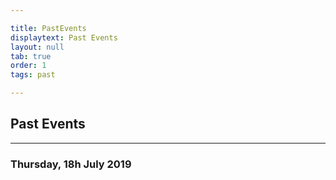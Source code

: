 ```yaml
---

title: PastEvents
displaytext: Past Events
layout: null
tab: true
order: 1
tags: past

---
```


## Past Events

<hr>

### Thursday, 18h July 2019
